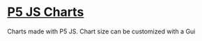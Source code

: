<h1><a href='https://stephen-gordon.github.io/Charts/'> P5 JS Charts</a></h1>

Charts made with P5 JS. Chart size can be customized with a Gui
